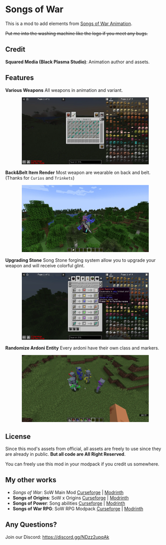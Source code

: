 # Songs of War

This is a mod to add elements from [Songs of War Animation](https://youtu.be/Uc7YMW3AKpg?t=1152).

~~Put me into the washing machine like the logo if you meet any bugs.~~

## Credit

**Squared Media (Black Plasma Studio)**: Animation author and assets.

## Features

**Various Weapons** All weapons in animation and variant.

<div align=center><img src="/img/1.webp" style="width:400px;text-align:center;" alt=""></img></div>

**Back&Belt Item Render** Most weapon are wearable on back and belt. (Thanks for `Curios` and `Trinkets`)

<div align=center><img src="/img/2.webp" style="width:400px;text-align:center;" alt=""></img></div>

**Upgrading Stone** Song Stone forging system allow you to upgrade your weapon and will receive colorful glint.

<div align=center><img src="/img/3.webp" style="width:400px;text-align:center;" alt=""></img></div>

**Randomize Ardoni Entity** Every ardoni have their own class and markers.

<div align=center><img src="/img/4.webp" style="width:400px;text-align:center;" alt=""></img></div>

## License

Since this mod's assets from official, all assets are freely to use since they are already in public. **But all code are All Right Reserved**.

You can freely use this mod in your modpack if you credit us somewhere.

## My other works

- *Songs of War*: SoW Main Mod [Curseforge](https://www.curseforge.com/minecraft/mc-mods/songs-of-war) | [Modrinth](https://modrinth.com/mod/songs-of-war)
- **Songs of Origins**: SoW x Origins [Curseforge](https://www.curseforge.com/minecraft/mc-mods/songs-of-origins) | [Modrinth](https://modrinth.com/mod/songs-of-origins)
- **Songs of Power**: Song abilities [Curseforge](https://www.curseforge.com/minecraft/mc-mods/songs-of-power) | [Modrinth](https://modrinth.com/mod/songs-of-power)
- **Songs of War RPG**: SoW RPG Modpack [Curseforge](https://www.curseforge.com/minecraft/modpacks/songs-of-war-rpg) | [Modrinth](https://modrinth.com/modpack/songs-of-war-rpg)

## Any Questions?

Join our Discord: https://discord.gg/NDzz2upqAk